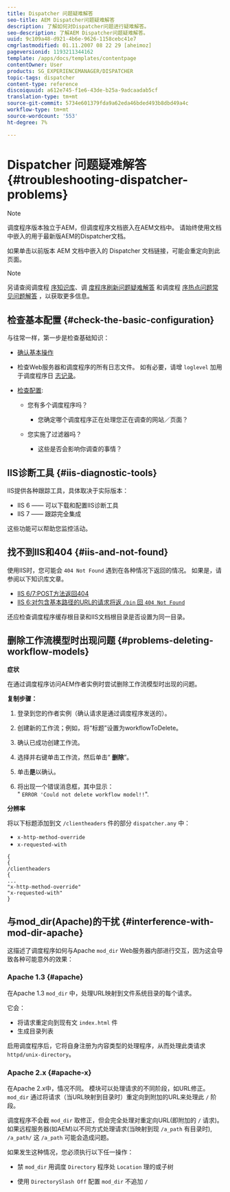 ```yaml
---
title: Dispatcher 问题疑难解答
seo-title: AEM Dispatcher问题疑难解答
description: 了解如何对Dispatcher问题进行疑难解答。
seo-description: 了解AEM Dispatcher问题疑难解答。
uuid: 9c109a48-d921-4b6e-9626-1158cebc41e7
cmgrlastmodified: 01.11.2007 08 22 29 [aheimoz]
pageversionid: 1193211344162
template: /apps/docs/templates/contentpage
contentOwner: User
products: SG_EXPERIENCEMANAGER/DISPATCHER
topic-tags: dispatcher
content-type: reference
discoiquuid: a612e745-f1e6-43de-b25a-9adcaadab5cf
translation-type: tm+mt
source-git-commit: 5734e601379fda9a62eda46bded493b8dbd49a4c
workflow-type: tm+mt
source-wordcount: '553'
ht-degree: 7%

---
```



# Dispatcher 问题疑难解答 {#troubleshooting-dispatcher-problems}

>[!NOTE]
>
>调度程序版本独立于AEM，但调度程序文档嵌入在AEM文档中。 请始终使用文档中嵌入的用于最新版AEM的Dispatcher文档。
>
>如果单击以前版本 AEM 文档中嵌入的 Dispatcher 文档链接，可能会重定向到此页面。

>[!NOTE]
>
>另请查阅调度程 [序知识库](https://helpx.adobe.com/cq/kb/index/dispatcher.html)、调 [度程序刷新问题疑难解答](https://helpx.adobe.com/adobe-cq/kb/troubleshooting-dispatcher-flushing-issues.html) 和调度程 [序热点问题常见问题解答](dispatcher-faq.md) ，以获取更多信息。

## 检查基本配置 {#check-the-basic-configuration}

与往常一样，第一步是检查基础知识：

* [确认基本操作](#ConfirmBasicOperation)
* 检查Web服务器和调度程序的所有日志文件。 如有必要，请增 `loglevel` 加用于调度程序日 [志记录](#Logging)。

* [检查配置](#ConfiguringtheDispatcher):

   * 您有多个调度程序吗？

      * 您确定哪个调度程序正在处理您正在调查的网站／页面？
   * 您实施了过滤器吗？

      * 这些是否会影响你调查的事情？


## IIS诊断工具 {#iis-diagnostic-tools}

IIS提供各种跟踪工具，具体取决于实际版本：

* IIS 6 —— 可以下载和配置IIS诊断工具
* IIS 7 —— 跟踪完全集成

这些功能可以帮助您监控活动。

## 找不到IIS和404 {#iis-and-not-found}

使用IIS时，您可能会 `404 Not Found` 遇到在各种情况下返回的情况。 如果是，请参阅以下知识库文章。

* [IIS 6/7:POST方法返回404](https://helpx.adobe.com/dispatcher/kb/IIS6IsapiFilters.html)
* [IIS 6:对包含基本路径的URL的请求将返 `/bin` 回 `404 Not Found`](https://helpx.adobe.com/dispatcher/kb/RequestsToBinDirectoryFailInIIS6.html)

还应检查调度程序缓存根目录和IIS文档根目录是否设置为同一目录。

## 删除工作流模型时出现问题 {#problems-deleting-workflow-models}

**症状**

在通过调度程序访问AEM作者实例时尝试删除工作流模型时出现的问题。

**复制步骤：**

1. 登录到您的作者实例（确认请求是通过调度程序发送的）。
1. 创建新的工作流；例如，将“标题”设置为workflowToDelete。
1. 确认已成功创建工作流。
1. 选择并右键单击工作流，然后单击“ **删除**”。

1. 单击&#x200B;**是**&#x200B;以确认。
1. 将出现一个错误消息框，其中显示：\
   &quot; `ERROR 'Could not delete workflow model!!`&quot;.

**分辨率**

将以下标题添加到文 `/clientheaders` 件的部分 `dispatcher.any` 中：

* `x-http-method-override`
* `x-requested-with`

```
{  
{  
/clientheaders  
{  
...  
"x-http-method-override"  
"x-requested-with"  
}
```

## 与mod_dir(Apache)的干扰 {#interference-with-mod-dir-apache}

这描述了调度程序如何与Apache `mod_dir` Web服务器内部进行交互，因为这会导致各种可能意外的效果：

### Apache 1.3 {#apache}

在Apache 1.3 `mod_dir` 中，处理URL映射到文件系统目录的每个请求。

它会：

* 将请求重定向到现有文 `index.html` 件
* 生成目录列表

启用调度程序后，它将自身注册为内容类型的处理程序，从而处理此类请求 `httpd/unix-directory`。

### Apache 2.x {#apache-x}

在Apache 2.x中，情况不同。 模块可以处理请求的不同阶段，如URL修正。 `mod_dir` 通过将请求（当URL映射到目录时）重定向到附加的URL来处理此 `/` 阶段。

调度程序不会截 `mod_dir` 取修正，但会完全处理对重定向URL(即附加的 `/` 请求)。 如果远程服务器(如AEM)以不同方式处理请求(当映射到现 `/a_path` 有目录时), `/a_path/` 这 `/a_path` 可能会造成问题。

如果发生这种情况，您必须执行以下任一操作：

* 禁 `mod_dir` 用调度 `Directory` 程序处 `Location` 理的或子树

* 使用 `DirectorySlash Off` 配置 `mod_dir` 不追加 `/`
